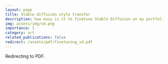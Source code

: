 ```yaml
---
layout: page
title: Stable diffusion style transfer
description: how easy is it to finetune Stable Diffusion on my portfolio? (spoiler, scarily easy)
img: assets/img/sd.png
importance: 1
category: art
related_publications: false
redirect: /assets/pdf/finetuning_sd.pdf
---
```


Redirecting to PDF.